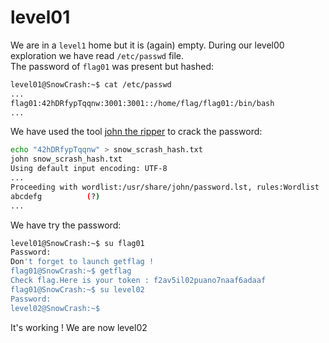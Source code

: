 # level01

We are in a `level1` home but it is (again) empty. During our level00 exploration we have read `/etc/passwd` file.  
The password of `flag01` was present but hashed:  

```bash
level01@SnowCrash:~$ cat /etc/passwd
...
flag01:42hDRfypTqqnw:3001:3001::/home/flag/flag01:/bin/bash
...
```

We have used the tool [john the ripper](https://www.varonis.com/fr/blog/john-the-ripper) to crack the password:  

```bash
echo "42hDRfypTqqnw" > snow_scrash_hash.txt
john snow_scrash_hash.txt 
Using default input encoding: UTF-8
...
Proceeding with wordlist:/usr/share/john/password.lst, rules:Wordlist
abcdefg          (?)
...
```

We have try the password: 

```bash
level01@SnowCrash:~$ su flag01
Password: 
Don't forget to launch getflag !
flag01@SnowCrash:~$ getflag
Check flag.Here is your token : f2av5il02puano7naaf6adaaf
flag01@SnowCrash:~$ su level02
Password: 
level02@SnowCrash:~$
```

It's working ! We are now level02
